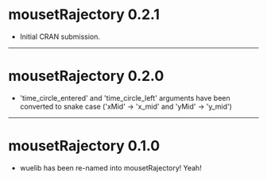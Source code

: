 # mousetRajectory 0.2.1

* Initial CRAN submission.

---

# mousetRajectory 0.2.0

* 'time_circle_entered' and 'time_circle_left' arguments have been converted to snake case ('xMid' -> 'x_mid' and 'yMid' -> 'y_mid')

---

# mousetRajectory 0.1.0 

* wuelib has been re-named into mousetRajectory! Yeah!

